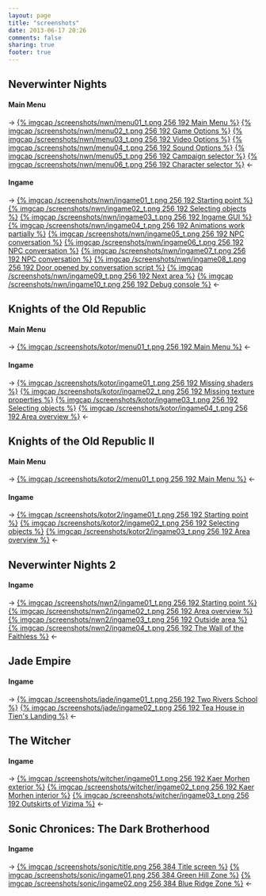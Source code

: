 ```yaml
---
layout: page
title: "screenshots"
date: 2013-06-17 20:26
comments: false
sharing: true
footer: true
---
```


## Neverwinter Nights ##

#### Main Menu ####

-> [{% imgcap /screenshots/nwn/menu01_t.png 256 192 Main Menu %}](/screenshots/nwn/menu01.png) [{% imgcap /screenshots/nwn/menu02_t.png 256 192 Game Options %}](/screenshots/nwn/menu02.png) [{% imgcap /screenshots/nwn/menu03_t.png 256 192 Video Options %}](/screenshots/nwn/menu03.png) [{% imgcap /screenshots/nwn/menu04_t.png 256 192 Sound Options %}](/screenshots/nwn/menu04.png) [{% imgcap /screenshots/nwn/menu05_t.png 256 192 Campaign selector %}](/screenshots/nwn/menu05.png) [{% imgcap /screenshots/nwn/menu06_t.png 256 192 Character selector %}](/screenshots/nwn/menu06.png) <-

#### Ingame ####

-> [{% imgcap /screenshots/nwn/ingame01_t.png 256 192 Starting point %}](/screenshots/nwn/ingame01.png) [{% imgcap /screenshots/nwn/ingame02_t.png 256 192 Selecting objects %}](/screenshots/nwn/ingame02.png) [{% imgcap /screenshots/nwn/ingame03_t.png 256 192 Ingame GUI %}](/screenshots/nwn/ingame03.png) [{% imgcap /screenshots/nwn/ingame04_t.png 256 192 Animations work partially %}](/screenshots/nwn/ingame04.png) [{% imgcap /screenshots/nwn/ingame05_t.png 256 192 NPC conversation %}](/screenshots/nwn/ingame05.png) [{% imgcap /screenshots/nwn/ingame06_t.png 256 192 NPC conversation %}](/screenshots/nwn/ingame06.png) [{% imgcap /screenshots/nwn/ingame07_t.png 256 192 NPC conversation %}](/screenshots/nwn/ingame07.png) [{% imgcap /screenshots/nwn/ingame08_t.png 256 192 Door opened by conversation script %}](/screenshots/nwn/ingame08.png) [{% imgcap /screenshots/nwn/ingame09_t.png 256 192 Next area %}](/screenshots/nwn/ingame09.png) [{% imgcap /screenshots/nwn/ingame10_t.png 256 192 Debug console %}](/screenshots/nwn/ingame10.png) <-

## Knights of the Old Republic ##

#### Main Menu ####

-> [{% imgcap /screenshots/kotor/menu01_t.png 256 192 Main Menu %}](/screenshots/kotor/menu01.png) <-

#### Ingame ####

-> [{% imgcap /screenshots/kotor/ingame01_t.png 256 192 Missing shaders %}](/screenshots/kotor/ingame01.png) [{% imgcap /screenshots/kotor/ingame02_t.png 256 192 Missing texture properties %}](/screenshots/kotor/ingame02.png) [{% imgcap /screenshots/kotor/ingame03_t.png 256 192 Selecting objects %}](/screenshots/kotor/ingame03.png) [{% imgcap /screenshots/kotor/ingame04_t.png 256 192 Area overview %}](/screenshots/kotor/ingame04.png) <-

## Knights of the Old Republic II ##

#### Main Menu ####

-> [{% imgcap /screenshots/kotor2/menu01_t.png 256 192 Main Menu %}](/screenshots/kotor2/menu01.png) <-

#### Ingame ####

-> [{% imgcap /screenshots/kotor2/ingame01_t.png 256 192 Starting point %}](/screenshots/kotor2/ingame01.png) [{% imgcap /screenshots/kotor2/ingame02_t.png 256 192 Selecting objects %}](/screenshots/kotor2/ingame02.png) [{% imgcap /screenshots/kotor2/ingame03_t.png 256 192 Area overview %}](/screenshots/kotor2/ingame03.png) <-

## Neverwinter Nights 2 ##

#### Ingame ####

-> [{% imgcap /screenshots/nwn2/ingame01_t.png 256 192 Starting point %}](/screenshots/nwn2/ingame01.png) [{% imgcap /screenshots/nwn2/ingame02_t.png 256 192 Area overview %}](/screenshots/nwn2/ingame02.png) [{% imgcap /screenshots/nwn2/ingame03_t.png 256 192 Outside area %}](/screenshots/nwn2/ingame03.png) [{% imgcap /screenshots/nwn2/ingame04_t.png 256 192 The Wall of the Faithless %}](/screenshots/nwn2/ingame04.png) <-

## Jade Empire ##

#### Ingame ####

-> [{% imgcap /screenshots/jade/ingame01_t.png 256 192 Two Rivers School %}](/screenshots/jade/ingame01.png) [{% imgcap /screenshots/jade/ingame02_t.png 256 192 Tea House in Tien's Landing %}](/screenshots/jade/ingame02.png) <-

## The Witcher ##

#### Ingame ####

-> [{% imgcap /screenshots/witcher/ingame01_t.png 256 192 Kaer Morhen exterior %}](/screenshots/witcher/ingame01.png) [{% imgcap /screenshots/witcher/ingame02_t.png 256 192 Kaer Morhen interior %}](/screenshots/witcher/ingame02.png) [{% imgcap /screenshots/witcher/ingame03_t.png 256 192 Outskirts of Vizima %}](/screenshots/witcher/ingame03.png) <-

## Sonic Chronices: The Dark Brotherhood ##

#### Ingame ####

-> [{% imgcap /screenshots/sonic/title.png 256 384 Title screen %}](/screenshots/sonic/title.png) [{% imgcap /screenshots/sonic/ingame01.png 256 384 Green Hill Zone %}](/screenshots/sonic/ingame01.png) [{% imgcap /screenshots/sonic/ingame02.png 256 384 Blue Ridge Zone %}](/screenshots/sonic/ingame02.png) <-
